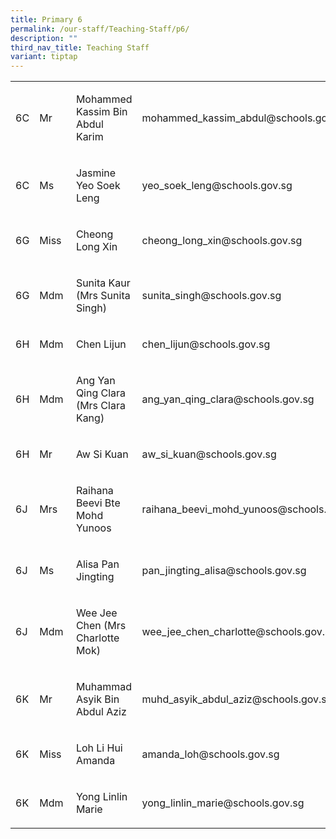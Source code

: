 ```yaml
---
title: Primary 6
permalink: /our-staff/Teaching-Staff/p6/
description: ""
third_nav_title: Teaching Staff
variant: tiptap
---
```

<p></p>
<table style="minWidth: 100px">
<colgroup>
<col>
<col>
<col>
<col>
</colgroup>
<tbody>
<tr>
<td rowspan="1" colspan="1">
<p>6C</p>
</td>
<td rowspan="1" colspan="1">
<p>Mr</p>
</td>
<td rowspan="1" colspan="1">
<p>Mohammed Kassim Bin Abdul Karim</p>
</td>
<td rowspan="1" colspan="1">
<p><a rel="noopener noreferrer nofollow" target="_blank">mohammed_kassim_abdul@schools.gov.sg</a>
</p>
</td>
</tr>
<tr>
<td rowspan="1" colspan="1">
<p>6C</p>
</td>
<td rowspan="1" colspan="1">
<p>Ms</p>
</td>
<td rowspan="1" colspan="1">
<p>Jasmine Yeo Soek Leng</p>
</td>
<td rowspan="1" colspan="1">
<p><a rel="noopener noreferrer nofollow" target="_blank">yeo_soek_leng@schools.gov.sg</a>
</p>
</td>
</tr>
<tr>
<td rowspan="1" colspan="1">
<p>6G</p>
</td>
<td rowspan="1" colspan="1">
<p>Miss</p>
</td>
<td rowspan="1" colspan="1">
<p>Cheong Long Xin</p>
</td>
<td rowspan="1" colspan="1">
<p><a rel="noopener noreferrer nofollow" target="_blank">cheong_long_xin@schools.gov.sg</a>
</p>
</td>
</tr>
<tr>
<td rowspan="1" colspan="1">
<p>6G</p>
</td>
<td rowspan="1" colspan="1">
<p>Mdm</p>
</td>
<td rowspan="1" colspan="1">
<p>Sunita Kaur (Mrs Sunita Singh)</p>
</td>
<td rowspan="1" colspan="1">
<p><a rel="noopener noreferrer nofollow" target="_blank">sunita_singh@schools.gov.sg</a>
</p>
</td>
</tr>
<tr>
<td rowspan="1" colspan="1">
<p>6H</p>
</td>
<td rowspan="1" colspan="1">
<p>Mdm&nbsp;</p>
</td>
<td rowspan="1" colspan="1">
<p>Chen Lijun</p>
</td>
<td rowspan="1" colspan="1">
<p><a rel="noopener noreferrer nofollow" target="_blank">chen_lijun@schools.gov.sg</a>
</p>
</td>
</tr>
<tr>
<td rowspan="1" colspan="1">
<p>6H</p>
</td>
<td rowspan="1" colspan="1">
<p>Mdm</p>
</td>
<td rowspan="1" colspan="1">
<p>Ang Yan Qing Clara (Mrs Clara Kang)</p>
</td>
<td rowspan="1" colspan="1">
<p><a rel="noopener noreferrer nofollow" target="_blank">ang_yan_qing_clara@schools.gov.sg</a>
</p>
</td>
</tr>
<tr>
<td rowspan="1" colspan="1">
<p>6H</p>
</td>
<td rowspan="1" colspan="1">
<p>Mr</p>
</td>
<td rowspan="1" colspan="1">
<p>Aw Si Kuan</p>
</td>
<td rowspan="1" colspan="1">
<p><a rel="noopener noreferrer nofollow" target="_blank">aw_si_kuan@schools.gov.sg</a>
</p>
</td>
</tr>
<tr>
<td rowspan="1" colspan="1">
<p>6J</p>
</td>
<td rowspan="1" colspan="1">
<p>Mrs</p>
</td>
<td rowspan="1" colspan="1">
<p>Raihana Beevi Bte Mohd Yunoos</p>
</td>
<td rowspan="1" colspan="1">
<p><a rel="noopener noreferrer nofollow" target="_blank">raihana_beevi_mohd_yunoos@schools.gov.sg</a>
</p>
</td>
</tr>
<tr>
<td rowspan="1" colspan="1">
<p>6J</p>
</td>
<td rowspan="1" colspan="1">
<p>Ms&nbsp;</p>
</td>
<td rowspan="1" colspan="1">
<p>Alisa Pan Jingting</p>
</td>
<td rowspan="1" colspan="1">
<p><a rel="noopener noreferrer nofollow" target="_blank">pan_jingting_alisa@schools.gov.sg</a>
</p>
</td>
</tr>
<tr>
<td rowspan="1" colspan="1">
<p>6J</p>
</td>
<td rowspan="1" colspan="1">
<p>Mdm</p>
</td>
<td rowspan="1" colspan="1">
<p>Wee Jee Chen (Mrs Charlotte Mok)</p>
</td>
<td rowspan="1" colspan="1">
<p><a rel="noopener noreferrer nofollow" target="_blank">wee_jee_chen_charlotte@schools.gov.sg</a>
</p>
</td>
</tr>
<tr>
<td rowspan="1" colspan="1">
<p>6K</p>
</td>
<td rowspan="1" colspan="1">
<p>Mr</p>
</td>
<td rowspan="1" colspan="1">
<p>Muhammad Asyik Bin Abdul Aziz</p>
</td>
<td rowspan="1" colspan="1">
<p><a rel="noopener noreferrer nofollow" target="_blank">muhd_asyik_abdul_aziz@schools.gov.sg</a>
</p>
</td>
</tr>
<tr>
<td rowspan="1" colspan="1">
<p>6K</p>
</td>
<td rowspan="1" colspan="1">
<p>Miss&nbsp;</p>
</td>
<td rowspan="1" colspan="1">
<p>Loh Li Hui Amanda</p>
</td>
<td rowspan="1" colspan="1">
<p><a rel="noopener noreferrer nofollow" target="_blank">amanda_loh@schools.gov.sg</a>
</p>
</td>
</tr>
<tr>
<td rowspan="1" colspan="1">
<p>6K</p>
</td>
<td rowspan="1" colspan="1">
<p>Mdm</p>
</td>
<td rowspan="1" colspan="1">
<p>Yong Linlin Marie</p>
</td>
<td rowspan="1" colspan="1">
<p><a rel="noopener noreferrer nofollow" target="_blank">yong_linlin_marie@schools.gov.sg</a>
</p>
</td>
</tr>
</tbody>
</table>
<p></p>